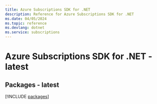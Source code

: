 ```yaml
---
title: Azure Subscriptions SDK for .NET
description: Reference for Azure Subscriptions SDK for .NET
ms.date: 04/05/2024
ms.topic: reference
ms.devlang: dotnet
ms.service: subscriptions
---
```

# Azure Subscriptions SDK for .NET - latest
## Packages - latest
[!INCLUDE [packages](subscriptions-index.md)]